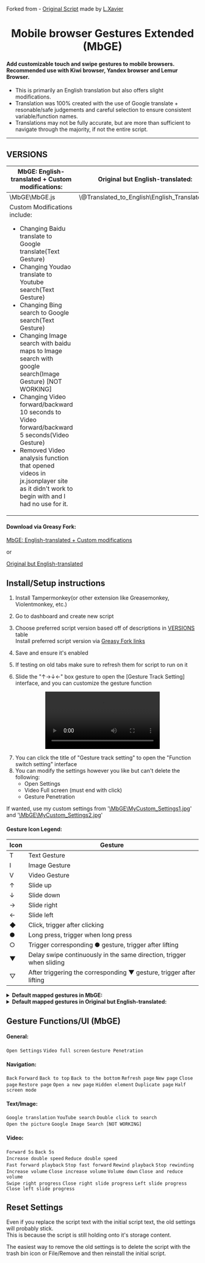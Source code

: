 Forked from - [Original Script](https://greasyfork.org/en/scripts/375806-%E6%89%8B%E6%9C%BA%E6%B5%8F%E8%A7%88%E5%99%A8%E8%A7%A6%E6%91%B8%E6%89%8B%E5%8A%BF) made by [L.Xavier](https://greasyfork.org/en/users/128493-l-xavier)

<h1 align="center">
Mobile browser Gestures Extended (MbGE)
</h1>


<h4>
Add customizable touch and swipe gestures to mobile browsers. Recommended use with Kiwi browser, Yandex browser and Lemur Browser.
</h4>

- This is primarily an English translation but also offers slight modifications. 
- Translation was 100% created with the use of Google translate + resonable/safe judgements and careful selection to ensure consistent variable/function names.
- Translations may not be fully accurate, but are more than sufficient to navigate through the majority, if not the entire script.
***
<h2>
VERSIONS
</h2>

<table>
<thead>
  <tr>
    <th>MbGE: English-translated + Custom modifications:</th>
    <th>Original but English-translated:</th>
    <th>Original script:</th>
  </tr>
</thead>
<tbody>
  <tr>
    <td>\MbGE\MbGE.js</td>
    <td>\@Translated_to_English\English_Translated.js</td>
    <td>\@Original\Original.js</td>
  </tr>
  <tr>
    <td>Custom Modifications include:
      <ul>
        <li>Changing Baidu translate to Google translate(Text Gesture)</li>
        <li>Changing Youdao translate to Youtube search(Text Gesture)</li>
        <li>Changing Bing search to Google search(Text Gesture)</li>
        <li>Changing Image search with baidu maps to Image search with google search(Image Gesture) [NOT WORKING]</li>
        <li>Changing Video forward/backward 10 seconds to Video forward/backward 5 seconds(Video Gesture)</li>
        <li>Removed Video analysis function that opened videos in jx.jsonplayer site as it didn't work to begin with and I had no use for it.</li>
      </ul>
    </td>
    <td></td>
    <td></td>
  </tr>
</tbody>
</table>

<h4>
Download via Greasy Fork:
</h4>

[MbGE: English-translated + Custom modifications](https://greasyfork.org/en/scripts/466269-mobile-browser-gestures-extended-mbge)  

or  

[Original but English-translated](https://greasyfork.org/en/scripts/466268-mobile-browser-touch-gestures-english-translated)  


<h2>
Install/Setup instructions
</h2>

1. Install Tampermonkey(or other extension like Greasemonkey, Violentmonkey, etc.)  
2. Go to dashboard and create new script  
3. Choose preferred script version based off of descriptions in [VERSIONS](https://github.com/Crunchbits/Mobile-browser-Gestures-Extended-MbGE#versions) table  
Install preferred script version via [Greasy Fork links](https://github.com/Crunchbits/Mobile-browser-Gestures-Extended-MbGE#download-via-greasy-fork)   

4. Save and ensure it's enabled  
5. If testing on old tabs make sure to refresh them for script to run on it  

6. Slide the "↑→↓←" box gesture to open the [Gesture Track Setting] interface, and you can customize the gesture function  

<div align="center">
  <video src="https://github.com/Crunchbits/Mobile-browser-Gestures-Extended-MbGE/assets/87384615/1e878387-132c-4b0e-a434-abfc6c810fc2"/>
</div>


7. You can click the title of "Gesture track setting" to open the "Function switch setting" interface  
8. You can modify the settings however you like but can't delete the following:
    - Open Settings  
    - Video Full screen (must end with click)  
    - Gesture Penetration  

If wanted, use my custom settings from '[\MbGE\MyCustom_Settings1.jpg](https://github.com/Crunchbits/Mobile-browser-Gestures-Extended-MbGE/blob/main/MbGE/MyCustom_Settings1.jpg)' and '[\MbGE\MyCustom_Settings2.jpg](https://github.com/Crunchbits/Mobile-browser-Gestures-Extended-MbGE/blob/main/MbGE/MyCustom_Settings2.jpg)'

<h4>
Gesture Icon Legend:
</h4>


<table>
<thead>
  <tr>
    <th>Icon</th>
    <th>Gesture</th>
  </tr>
</thead>
<tbody>
  <tr>
    <td>T</td>
    <td>Text Gesture</td>
  </tr>
  <tr>
    <td>I</td>
    <td>Image Gesture</td>
  </tr>
  <tr>
    <td>V</td>
    <td>Video Gesture</td>
  </tr>
  <tr>
    <td>↑</td>
    <td>Slide up</td>
  </tr>
  <tr>
    <td>↓</td>
    <td>Slide down</td>
  </tr>
  <tr>
    <td>→</td>
    <td>Slide right</td>
  </tr>
  <tr>
    <td>←</td>
    <td>Slide left</td>
  </tr>
  <tr>
    <td>◆</td>
    <td> Click, trigger after clicking</td>
  </tr>
  <tr>
    <td>●</td>
    <td>Long press, trigger when long press</td>
  </tr>
  <tr>
    <td>○</td>
    <td>Trigger corresponding ● gesture, trigger after lifting</td>
  </tr>
  <tr>
    <td>▼</td>
    <td>Delay swipe continuously in the same direction, trigger when sliding</td>
  </tr>
  <tr>
    <td>▽</td>
    <td>After triggering the corresponding ▼ gesture, trigger after lifting</td>
  </tr>
</tbody>
</table>


<details>
  <summary><b>Default mapped gestures in MbGE:</b></summary>

<table>
<thead>
  <tr>
    <th>Gesture (36)</th>
    <th>Function</th>
  </tr>
</thead>
<tbody>
  <tr>
    <td>↑→↓←</td>
    <td>Open Settings</td>
  </tr>
  <tr>
    <td>◆◆</td>
    <td>Video full screen</td>
  </tr>
  <tr>
    <td>●</td>
    <td>Gesture Penetration</td>
  </tr>
  <tr>
    <td>→←</td>
    <td>Back</td>
  </tr>
  <tr>
    <td>←→</td>
    <td>Forward</td>
  </tr>
  <tr>
    <td>↓↑</td>
    <td>Back to top</td>
  </tr>
  <tr>
    <td>↑↓</td>
    <td>Back to the bottom</td>
  </tr>
  <tr>
    <td>←↓</td>
    <td>Refresh page</td>
  </tr>
  <tr>
    <td>←↑</td>
    <td>New page</td>
  </tr>
  <tr>
    <td>→↓</td>
    <td>Close page</td>
  </tr>
  <tr>
    <td>→↑</td>
    <td>Restore page</td>
  </tr>
  <tr>
    <td>↓↑●</td>
    <td>Open a new page</td>
  </tr>
  <tr>
    <td>↑↓●</td>
    <td>Hidden element</td>
  </tr>
  <tr>
    <td>↓→</td>
    <td>Duplicate page</td>
  </tr>
  <tr>
    <td>→←→</td>
    <td>Half screen mode</td>
  </tr>
  <tr>
    <td>T→↑</td>
    <td>Google translation</td>
  </tr>
  <tr>
    <td>T←↑</td>
    <td>YouTube search</td>
  </tr>
  <tr>
    <td>T◆◆</td>
    <td>Double click to search</td>
  </tr>
  <tr>
    <td>I↓↑●</td>
    <td>Open the picture</td>
  </tr>
  <tr>
    <td>I→↑●</td>
    <td>Google Image Search [NOT WORKING]</td>
  </tr>
  <tr>
    <td>V→</td>
    <td>Forward 5s</td>
  </tr>
  <tr>
    <td>V←</td>
    <td>Back 5s</td>
  </tr>
  <tr>
    <td>V↑</td>
    <td>Increase double speed</td>
  </tr>
  <tr>
    <td>V↓</td>
    <td>Reduce double speed</td>
  </tr>
  <tr>
    <td>V→●</td>
    <td>Fast forward playback</td>
  </tr>
  <tr>
    <td>V→○</td>
    <td>Stop fast forward</td>
  </tr>
  <tr>
    <td>V←●</td>
    <td>Rewind playback</td>
  </tr>
  <tr>
    <td>V←○</td>
    <td>Stop rewinding</td>
  </tr>
  <tr>
    <td>V↑●</td>
    <td>Increase volume</td>
  </tr>
  <tr>
    <td>V↑○</td>
    <td>Close increase volume</td>
  </tr>
  <tr>
    <td>V↓●</td>
    <td>Volume down</td>
  </tr>
  <tr>
    <td>V↓○</td>
    <td>Close and reduce volume</td>
  </tr>
  <tr>
    <td>V→▼</td>
    <td>Swipe right progress</td>
  </tr>
  <tr>
    <td>V→▽</td>
    <td>Close right slide progress</td>
  </tr>
  <tr>
    <td>V←▼</td>
    <td>Left slide progress</td>
  </tr>
  <tr>
    <td>V←▽</td>
    <td>Close left slide progress</td>
  </tr>
</tbody>
</table>

</details>

<details>
  <summary><b>Default mapped gestures in Original but English-translated:</b></summary>
  
  <table>
<thead>
  <tr>
    <th>Gesture (37)</th>
    <th>Function</th>
  </tr>
</thead>
<tbody>
  <tr>
    <td>↑→↓←</td>
    <td>Open Settings</td>
  </tr>
  <tr>
    <td>◆◆</td>
    <td>Video full screen</td>
  </tr>
  <tr>
    <td>●</td>
    <td>Gesture Penetration</td>
  </tr>
  <tr>
    <td>→←</td>
    <td>Back</td>
  </tr>
  <tr>
    <td>←→</td>
    <td>Forward</td>
  </tr>
  <tr>
    <td>↓↑</td>
    <td>Back to top</td>
  </tr>
  <tr>
    <td>↑↓</td>
    <td>Back to the bottom</td>
  </tr>
  <tr>
    <td>←↓</td>
    <td>Refresh page</td>
  </tr>
  <tr>
    <td>←↑</td>
    <td>New page</td>
  </tr>
  <tr>
    <td>→↓</td>
    <td>Close page</td>
  </tr>
  <tr>
    <td>→↑</td>
    <td>Restore page</td>
  </tr>
  <tr>
    <td>↓↑●</td>
    <td>Open a new page</td>
  </tr>
  <tr>
    <td>↑↓●</td>
    <td>Hidden element</td>
  </tr>
  <tr>
    <td>↓→</td>
    <td>Duplicate page</td>
  </tr>
  <tr>
    <td>→←→</td>
    <td>Half screen mode</td>
  </tr>
  <tr>
    <td>→↓↑←</td>
    <td>Video analysis</td>
  </tr>
  <tr>
    <td>T→↑</td>
    <td>Baidu translation</td>
  </tr>
  <tr>
    <td>T←↑</td>
    <td>Youdao translation</td>
  </tr>
  <tr>
    <td>T◆◆</td>
    <td>Double click to search</td>
  </tr>
  <tr>
    <td>I↓↑●</td>
    <td>Open the picture</td>
  </tr>
  <tr>
    <td>I→↑●</td>
    <td>Baidu Search Picture</td>
  </tr>
  <tr>
    <td>V→</td>
    <td>Forward 10s</td>
  </tr>
  <tr>
    <td>V←</td>
    <td>Back 10s</td>
  </tr>
  <tr>
    <td>V↑</td>
    <td>Increase double speed</td>
  </tr>
  <tr>
    <td>V↓</td>
    <td>Reduce double speed</td>
  </tr>
  <tr>
    <td>V→●</td>
    <td>Fast forward playback</td>
  </tr>
  <tr>
    <td>V→○</td>
    <td>Stop fast forward</td>
  </tr>
  <tr>
    <td>V←●</td>
    <td>Rewind playback</td>
  </tr>
  <tr>
    <td>V←○</td>
    <td>Stop rewinding</td>
  </tr>
  <tr>
    <td>V↑●</td>
    <td>Increase volume</td>
  </tr>
  <tr>
    <td>V↑○</td>
    <td>Close increase volume</td>
  </tr>
  <tr>
    <td>V↓●</td>
    <td>Volume down</td>
  </tr>
  <tr>
    <td>V↓○</td>
    <td>Close and reduce volume</td>
  </tr>
  <tr>
    <td>V→▼</td>
    <td>Swipe right progress</td>
  </tr>
  <tr>
    <td>V→▽</td>
    <td>Close right slide progress</td>
  </tr>
  <tr>
    <td>V←▼</td>
    <td>Left slide progress</td>
  </tr>
  <tr>
    <td>V←▽</td>
    <td>Close left slide progress</td>
  </tr>
</tbody>
</table>
  
</details>
  
<h2>
Gesture Functions/UI (MbGE)
</h2>

<h4>
General:
</h4>

`Open Settings` `Video full screen` `Gesture Penetration`

<h4>
Navigation:
</h4>

`Back` `Forward` `Back to top` `Back to the bottom` `Refresh page` `New page` `Close page` `Restore page` `Open a new page` `Hidden element` `Duplicate page` `Half screen mode`

<h4>
Text/Image:
</h4>

`Google translation` `YouTube search` `Double click to search`  
`Open the picture` `Google Image Search [NOT WORKING]`

<h4>
Video:
</h4>

`Forward 5s` `Back 5s`  
`Increase double speed` `Reduce double speed`  
`Fast forward playback` `Stop fast forward` `Rewind playback` `Stop rewinding`  
`Increase volume` `Close increase volume` `Volume down` `Close and reduce volume`  
`Swipe right progress` `Close right slide progress` `Left slide progress` `Close left slide progress`  

<h2>
Reset Settings
</h2>

Even if you replace the script text with the initial script text, the old settings will probably stick.  
This is because the script is still holding onto it's storage content.  

The easiest way to remove the old settings is to delete the script with the trash bin icon or File/Remove and then reinstall the initial script.  
